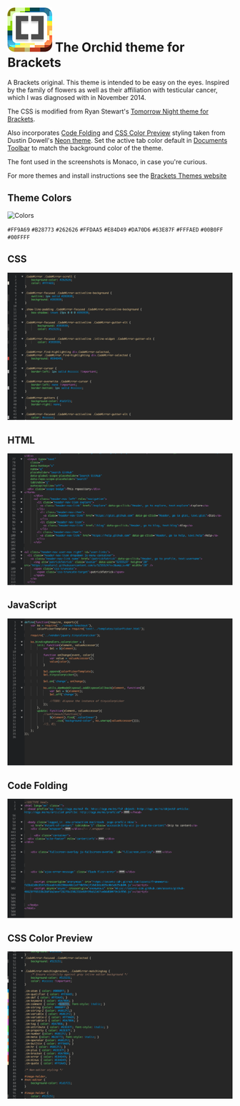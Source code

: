 ![Brackets Themes](https://github.com/Brackets-Themes/TomorrowNight/blob/master/bracket-themes-icon-100x99.png) The Orchid theme for Brackets
=========

A Brackets original. This theme is intended to be easy on the eyes. Inspired by the family of flowers as well as their affiliation with testicular cancer, which I was diagnosed with in November 2014. 

The CSS is modified from Ryan Stewart's [Tomorrow Night theme for Brackets](https://github.com/Brackets-Themes/TomorrowNight).

Also incorporates [Code Folding](https://github.com/thehogfather/brackets-code-folding) and [CSS Color Preview](https://github.com/cmgddd/Brackets-css-color-preview) styling taken from Dustin Dowell's [Neon theme](https://github.com/dustindowell22/neon-brackets-theme). Set the active tab color default in [Documents Toolbar](https://github.com/dnbard/brackets-documents-toolbar) to match the background color of the theme.

The font used in the screenshots is Monaco, in case you're curious.

For more themes and install instructions see the [Brackets Themes website](http://brackets-themes.github.io/)

## Theme Colors
![Colors](https://raw.githubusercontent.com/patrickfatrick/orchid-theme/master/orchid-theme-colors.png)

`#FF9A69` `#B28773` `#262626` `#FFDAA5` `#E84D49` `#DA70D6` `#63E87F` `#FFFAED` `#00B0FF` `#00FFFF`

## CSS 
![Orchid Theme in a CSS file](./orchid-css.png)

## HTML
![Orchid Theme in an HTML file](./orchid-html.png)

## JavaScript
![Orchid Theme in a JS file](./orchid-js.png)

## Code Folding
![Orchid with Code Folding](./orchid-code-folding.png)

## CSS Color Preview
![Orchid with CSS Color Preview](./orchid-css-color-preview.png)